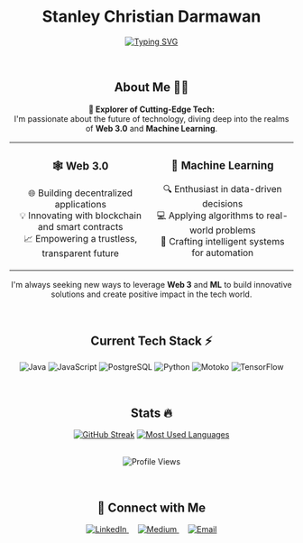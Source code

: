 <h1 align="center">Stanley Christian Darmawan</h1>

<p align="center">
<a href="https://git.io/typing-svg"><img src="https://readme-typing-svg.demolab.com?font=Fira+Code&weight=600&size=30&duration=4000&pause=1000&color=6A6AD2&center=true&vCenter=true&width=435&lines=Software+Developer;Software+Engineer;Tech+Enthusiast;Lifelong+Learner" alt="Typing SVG" /></a>
</p>


<br>
<h2 align="center">About Me 👨‍💻</h2>

<p align="center">
  <b>🚀 Explorer of Cutting-Edge Tech:</b> 
  <br>
  I'm passionate about the future of technology, diving deep into the realms of <strong>Web 3.0</strong> and <strong>Machine Learning</strong>.
</p>

<div align="center">
  <table>
    <tr>
      <td align="center" width="50%">
        <h3>🕸️ Web 3.0</h3>
        <p>
          🌐 Building decentralized applications<br>
          💡 Innovating with blockchain and smart contracts<br>
          📈 Empowering a trustless, transparent future
        </p>
      </td>
      <td align="center" width="50%">
        <h3>🤖 Machine Learning</h3>
        <p>
          🔍 Enthusiast in data-driven decisions<br>
          💻 Applying algorithms to real-world problems<br>
          🧠 Crafting intelligent systems for automation
        </p>
      </td>
    </tr>
  </table>
</div>

<p align="center">
  I'm always seeking new ways to leverage <strong>Web 3</strong> and <strong>ML</strong> to build innovative solutions and create positive impact in the tech world.
</p>

  

<br>
<h2 align="center">Current Tech Stack ⚡</h2>
<p align="center">
  <img src="https://img.shields.io/badge/Code-Java-informational?style=for-the-badge&logo=java&color=6A6AD2" alt="Java">
  <img src="https://img.shields.io/badge/Code-JavaScript-yellow?style=for-the-badge&logo=javascript&color=F7DF1E" alt="JavaScript">
  <img src="https://img.shields.io/badge/Database-PostgreSQL-336791?style=for-the-badge&logo=postgresql&logoColor=white" alt="PostgreSQL">
  <img src="https://img.shields.io/badge/Language-Python-3776AB?style=for-the-badge&logo=python&logoColor=white" alt="Python">
  <img src="https://img.shields.io/badge/Language-Motoko-FF4F00?style=for-the-badge&logoColor=white" alt="Motoko">
  <img src="https://img.shields.io/badge/ML-TensorFlow-D50032?style=for-the-badge&logo=tensorflow&logoColor=white" alt="TensorFlow">
</p>

<br>
<h2 align="center">Stats 🔥</h2>
<div align="center">
  <a href="https://github-readme-streak-stats.herokuapp.com?user=StanleyChristianDarmawan&theme=whatsapp-dark&hide_border=true"><img src="https://github-readme-streak-stats.herokuapp.com?user=StanleyChristianDarmawan&theme=whatsapp-dark&hide_border=true" alt="GitHub Streak" /></a>
    <a href="https://github-readme-stats.vercel.app/api/top-langs/?username=StanleyChristianDarmawan&theme=gotham&show_icons=true&hide_border=true&layout=compact"><img src="https://github-readme-stats.vercel.app/api/top-langs/?username=StanleyChristianDarmawan&theme=gotham&show_icons=true&hide_border=true&layout=compact" alt="Most Used Languages" /></a>
<br><br>
<p align="center">
  <img src="https://komarev.com/ghpvc/?username=StanleyChristianDarmawan&style=for-the-badge" alt="Profile Views">
</p>

</div>


<br>
<h2 align="center">💬 Connect with Me</h2>
<p align="center">
  <a href="https://linkedin.com/in/stanley-christian-darmawan" target="_blank">
    <img src="https://img.shields.io/badge/-LinkedIn-%230077B5?style=for-the-badge&logo=linkedin&logoColor=white" alt="LinkedIn">
  </a>
  &nbsp;&nbsp;&nbsp;
  <a href="https://medium.com/@stanleychristiandarmawan" target="_blank">
    <img src="https://img.shields.io/badge/-Medium-12100E?style=for-the-badge&logo=medium&logoColor=white" alt="Medium">
  </a>
  &nbsp;&nbsp;&nbsp;
  <a href="mailto:stanleychristiandarmawan@gmail.com">
    <img src="https://img.shields.io/badge/-Email-D14836?style=for-the-badge&logo=gmail&logoColor=white" alt="Email">
  </a>
</p>

